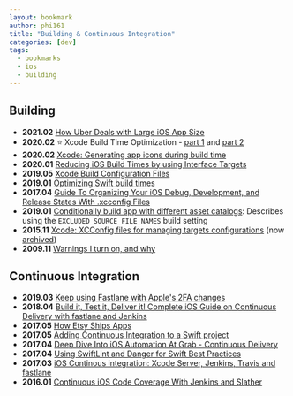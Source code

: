 ```yaml
---
layout: bookmark
author: phi161
title: "Building & Continuous Integration"
categories: [dev]
tags:
  - bookmarks
  - ios
  - building
---
```


## Building

* **2021.02** [How Uber Deals with Large iOS App Size](https://eng.uber.com/how-uber-deals-with-large-ios-app-size/)
* **2020.02** ⭐️ Xcode Build Time Optimization - [part 1](https://www.onswiftwings.com/posts/build-time-optimization-part1/) and [part 2](https://www.onswiftwings.com/posts/build-time-optimization-part2/)
* **2020.02** [Xcode: Generating app icons during build time](http://moraleda.info/blog/2020/02/25/xcode-generating-app-icons-during-build-time.html)
* **2020.01** [Reducing iOS Build Times by using Interface Targets](https://swiftrocks.com/reducing-ios-build-times-by-using-interface-targets.html)
* **2019.05** [Xcode Build Configuration Files](https://nshipster.com/xcconfig/)
* **2019.01** [Optimizing Swift build times](https://github.com/fastred/Optimizing-Swift-Build-Times/blob/master/README.md)
* **2017.04** [Guide To Organizing Your iOS Debug, Development, and Release States With .xcconfig Files](https://hackernoon.com/a-cleaner-way-to-organize-your-ios-debug-development-and-release-distributions-6b5eb6a48356)
* **2019.01** [Conditionally build app with different asset catalogs](https://stackoverflow.com/a/28645979/289501): Describes using the `EXCLUDED_SOURCE_FILE_NAMES` build setting
* **2015.11** [Xcode: XCConfig files for managing targets configurations](http://szulctomasz.com/2015/11/14/xcode-xcconfig-files-for-maintaining-targets-configurations.html) (now [archived](http://szulctomasz.com/programming-blog/1/01/blog-archive-2017/))
* **2009.11** [Warnings I turn on, and why](http://boredzo.org/blog/archives/2009-11-07/warnings)


## Continuous Integration

* **2019.03** [Keep using Fastlane with Apple's 2FA changes](https://drobinin.com/posts/keep-using-fastlane-with-apples-2fa-changes/)
* **2018.04** [Build it, Test it, Deliver it! Complete iOS Guide on Continuous Delivery with fastlane and Jenkins](https://medium.com/flawless-app-stories/build-it-test-it-deliver-it-complete-ios-guide-on-continuous-delivery-with-fastlane-and-jenkins-cbe44e996ac5)
* **2017.05** [How Etsy Ships Apps](https://codeascraft.com/2017/05/15/how-etsy-ships-apps/) 
* **2017.05** [Adding Continuous Integration to a Swift project](https://www.swiftbysundell.com/posts/adding-continuous-integration-to-a-swift-project)
* **2017.04** [Deep Dive Into iOS Automation At Grab - Continuous Delivery](http://engineering.grab.com/deep-dive-into-ios-automation-at-grab-continuous-delivery)
* **2017.04** [Using SwiftLint and Danger for Swift Best Practices](https://medium.com/developermind/using-swiftlint-and-danger-for-swift-best-practices-48432e4e268a)
* **2017.03** [iOS Continous integration: Xcode Server, Jenkins, Travis and fastlane](http://thebugcode.github.io/ios-continous-integration-choosing-a-build-server-and-tooling/)
* **2016.01** [Continuous iOS Code Coverage With Jenkins and Slather](https://pspdfkit.com/blog/2016/continuous-ios-code-coverage-with-jenkins-and-slather/)
